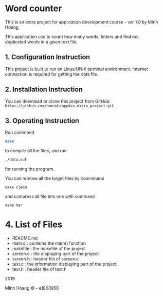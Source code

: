 # Word counter

This is an extra project for application development course - ver 1.0 by Minh Hoang

This application use to count how many words, letters and find out duplicated words in a given text file.

## 1. Configuration Instruction

This project is built to run on Linux/UNIX terminal environment. Internet connection is required for getting the data file.

## 2. Installation Instruction

You can download or clone this project from GitHub: ```https://github.com/hnminh/appdev_extra_project.git```

## 3. Operating Instruction
Run command
```bash
make
```
to compile all the files, and run 
```bash
./data.out
```
for running the program.

You can remove all the target files by commmand 
```
make clean
```
and compress all file into one with command
```
make tar
```

# 4. List of Files
* README.md
* main.c : contains the main() function
* makefile : the makefile of the project
* screen.c : the displaying part of the project
* screen.h : header file of screen.c
* text.c : the information displaying part of the project
* text.h : header file of text.h


2019

Minh Hoang &copy; - e1800950
